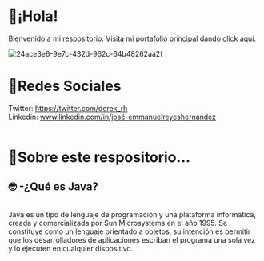 # 📍¡Hola!
Bienvenido a mi respositorio. 
<a href="https://emmanuel-rh.github.io/bookletpython.github.io/">Visita mi portafolio principal dando click aquí.</a>

![24ace3e6-9e7c-432d-962c-64b48262aa2f](https://user-images.githubusercontent.com/112723617/197632207-87df54e1-8a7e-4b72-a323-dcd22940cc56.png)

# 📍Redes Sociales

Twitter: https://twitter.com/derek_rh <br>
Linkedin: www.linkedin.com/in/josé-emmanuelreyeshernández <br> <br>

# 📍Sobre este respositorio...
<h2>🤓 -¿Qué es Java?</h2> <br>
Java es un tipo de lenguaje de programación y una plataforma informática, creada y comercializada por Sun Microsystems en el año 1995. Se constituye como un lenguaje orientado a objetos, su intención es permitir que los desarrolladores de aplicaciones escriban el programa una sola vez y lo ejecuten en cualquier dispositivo.